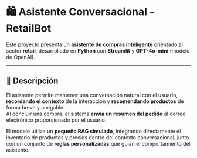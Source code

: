 # 🛍️ Asistente Conversacional - RetailBot

Este proyecto presenta un **asistente de compras inteligente** orientado al sector **retail**, desarrollado en **Python** con **Streamlit** y **GPT-4o-mini** (modelo de OpenAI).  

---

## 🧠 Descripción

El asistente permite mantener una conversación natural con el usuario, **recordando el contexto** de la interacción y **recomendando productos** de forma breve y amigable.  
Al concluir una compra, el sistema **envía un resumen del pedido** al correo electrónico proporcionado por el usuario.  

El modelo utiliza un **pequeño RAG simulado**, integrando directamente el inventario de productos y precios dentro del contexto conversacional, junto con un conjunto de **reglas personalizadas** que guían el comportamiento del asistente.
